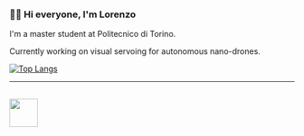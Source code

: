 ### 👋🏼 Hi everyone, I'm Lorenzo

I'm a master student at Politecnico di Torino.

Currently working on visual servoing for autonomous nano-drones.


[![Top Langs](https://github-readme-stats.vercel.app/api/top-langs/?username=notlosca&langs_count=8&theme=tokyonight&layout=compact)](https://github.com/notlosca)

---
[<img src="https://user-images.githubusercontent.com/79795245/151543715-d76e1de6-6a81-417d-ad77-977a104634da.png" width="50" height="50">][1]
---
[1]: https://www.linkedin.com/in/lorenzo-scarciglia-57301a220/

<!--
**notlosca/notlosca** is a ✨ _special_ ✨ repository because its `README.md` (this file) appears on your GitHub profile.

Here are some ideas to get you started:

- 🔭 I’m currently working on ...
- 🌱 I’m currently learning ...
- 👯 I’m looking to collaborate on ...
- 🤔 I’m looking for help with ...
- 💬 Ask me about ...
- 📫 How to reach me: ...
- 😄 Pronouns: ...
- ⚡ Fun fact: ...
-->
